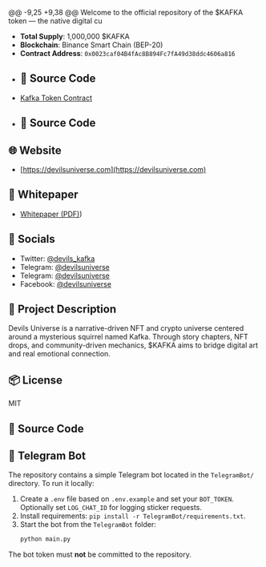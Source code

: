 @@ -9,25 +9,38 @@ Welcome to the official repository of the $KAFKA token — the native digital cu
- **Total Supply**: 1,000,000 $KAFKA
- **Blockchain**: Binance Smart Chain (BEP-20)
- **Contract Address**: `0x0023caf04B4fAc8B894Fc7fA49d38ddc4606a816`
- ## 📜 Source Code
- [Kafka Token Contract](https://bscscan.com/address/0x0023caf04B4fAc8B894Fc7fA49d38ddc4606a816#code)
- ## 📜 Source Code


## 🌐 Website
- [https://devilsuniverse.com](https://devilsuniverse.com)

## 📄 Whitepaper
- [Whitepaper (PDF)](https://github.com/devils-universe/kafka-token/blob/92a2be61f3edb2701a362e1fd7d68cbb222cc549/assets/KAFKA_Whitepaper_Short.pdf))

## 🔗 Socials
- Twitter: [@devils_kafka](https://twitter.com/devils_kafka)
- Telegram: [@devilsuniverse](https://t.me/devilsuniversecom)
- Telegram: [@devilsuniverse](https://t.me/devilsuniverseru)
- Facebook: [@devilsuniverse](https://www.facebook.com/devilsuniversecom)
## 🧠 Project Description
Devils Universe is a narrative-driven NFT and crypto universe centered around a mysterious squirrel named Kafka. Through story chapters, NFT drops, and community-driven mechanics, $KAFKA aims to bridge digital art and real emotional connection.

## 📦 License
MIT
## 📜 Source Code

## 🤖 Telegram Bot
The repository contains a simple Telegram bot located in the `TelegramBot/` directory.
To run it locally:

1. Create a `.env` file based on `.env.example` and set your `BOT_TOKEN`. Optionally set `LOG_CHAT_ID` for logging sticker requests.
2. Install requirements: `pip install -r TelegramBot/requirements.txt`.
3. Start the bot from the `TelegramBot` folder:
   ```bash
   python main.py
   ```

The bot token must **not** be committed to the repository.
